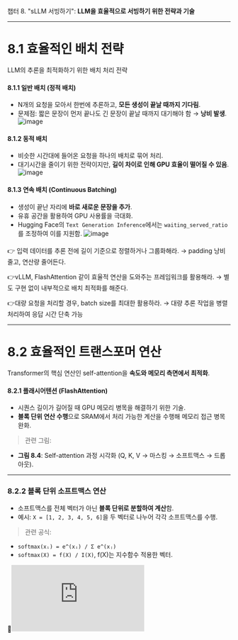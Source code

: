 챕터 8. "sLLM 서빙하기": **LLM을 효율적으로 서빙하기 위한 전략과 기술**

---

# **8.1 효율적인 배치 전략**

LLM의 추론을 최적화하기 위한 배치 처리 전략

#### **8.1.1 일반 배치 (정적 배치)**

* N개의 요청을 모아서 한번에 추론하고, **모든 생성이 끝날 때까지 기다림**.
* 문제점: 짧은 문장이 먼저 끝나도 긴 문장이 끝날 때까지 대기해야 함 → **낭비 발생**.
![image](https://github.com/user-attachments/assets/aef9d2b7-c563-48aa-8bd2-22be685447a4)

#### **8.1.2 동적 배치**

* 비슷한 시간대에 들어온 요청을 하나의 배치로 묶어 처리.
* 대기시간을 줄이기 위한 전략이지만, **길이 차이로 인해 GPU 효율이 떨어질 수 있음**.\
  ![image](https://github.com/user-attachments/assets/95a71d6e-15bd-4f81-8490-fcd639d04b8c)


#### **8.1.3 연속 배치 (Continuous Batching)**

* 생성이 끝난 자리에 **바로 새로운 문장을 추가**.
* 유휴 공간을 활용하여 GPU 사용률을 극대화.
* Hugging Face의 `Text Generation Inference`에서는 `waiting_served_ratio`를 조정하여 이를 지원함.
![image](https://github.com/user-attachments/assets/c443d4bd-9ce6-4433-bdbe-8bb2a01f31ee)


####
👉 입력 데이터를 추론 전에 길이 기준으로 정렬하거나 그룹화해라.
→ padding 낭비 줄고, 연산량 줄어든다.


👉vLLM, FlashAttention 같이 효율적 연산을 도와주는 프레임워크를 활용해라.
→ 별도 구현 없이 내부적으로 배치 최적화를 해준다.

👉대량 요청을 처리할 경우, batch size를 최대한 활용하라.
→ 대량 추론 작업을 병렬 처리하여 응답 시간 단축 가능


---
# **8.2 효율적인 트랜스포머 연산**

Transformer의 핵심 연산인 self-attention을 **속도와 메모리 측면에서 최적화**.
#### **8.2.1 플래시어텐션 (FlashAttention)**

* 시퀀스 길이가 길어질 때 GPU 메모리 병목을 해결하기 위한 기술.
* **블록 단위 연산 수행**으로 SRAM에서 처리 가능한 계산을 수행해 메모리 접근 병목 완화.

> 관련 그림:

* **그림 8.4**: Self-attention 과정 시각화 (Q, K, V → 마스킹 → 소프트맥스 → 드롭아웃).

---
### **8.2.2 블록 단위 소프트맥스 연산**

* 소프트맥스를 전체 벡터가 아닌 **블록 단위로 분할하여 계산**함.
* 예시: `X = [1, 2, 3, 4, 5, 6]`을 두 벡터로 나누어 각각 소프트맥스를 수행.

> 관련 공식:

* `softmax(xᵢ) = e^(xᵢ) / Σ e^(xⱼ)`
* `softmax(X) = f(X) / I(X)`, f(X)는 지수함수 적용한 벡터.

🧠![핵심적으로 GPU구조를 이용해서 “기존 어텐션보다 빠르고 메모리를 덜 쓰는 어텐션”을 구현한 방법](https://github.com/HeidiHyeji/llm-aiapp/blob/main/08%E1%84%8C%E1%85%A1%E1%86%BC/flashAttention.md)

